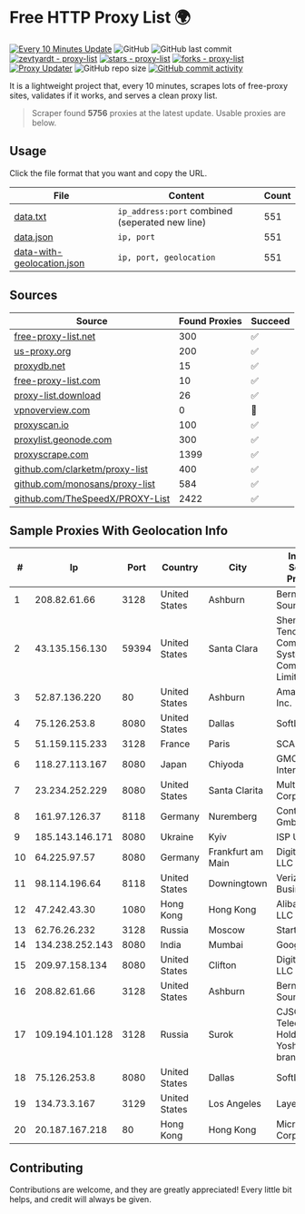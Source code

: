
# Free HTTP Proxy List 🌍

[![Every 10 Minutes Update](https://github.com/mertguvencli/http-proxy-list/actions/workflows/main.yml/badge.svg?branch=main)](https://github.com/mertguvencli/http-proxy-list/actions/workflows/main.yml)
![GitHub](https://img.shields.io/github/license/mertguvencli/http-proxy-list)
![GitHub last commit](https://img.shields.io/github/last-commit/mertguvencli/http-proxy-list)
[![zevtyardt - proxy-list](https://img.shields.io/static/v1?label=zevtyardt&message=proxy-list&color=blue&logo=github)](https://github.com/zevtyardt/proxy-list "Go to GitHub repo")
[![stars - proxy-list](https://img.shields.io/github/stars/zevtyardt/proxy-list?style=social)](https://github.com/zevtyardt/proxy-list)
[![forks - proxy-list](https://img.shields.io/github/forks/zevtyardt/proxy-list?style=social)](https://github.com/zevtyardt/proxy-list)
[![Proxy Updater](https://github.com/zevtyardt/proxy-list/workflows/Proxy%20Updater/badge.svg)](https://github.com/zevtyardt/proxy-list/actions?query=workflow:"Proxy+Updater")
![GitHub repo size](https://img.shields.io/github/repo-size/zevtyardt/proxy-list)
[![GitHub commit activity](https://img.shields.io/github/commit-activity/m/zevtyardt/proxy-list?logo=commits)](https://github.com/zevtyardt/proxy-list/commits/main)

It is a lightweight project that, every 10 minutes, scrapes lots of free-proxy sites, validates if it works, and serves a clean proxy list.

> Scraper found **5756** proxies at the latest update. Usable proxies are below.

## Usage

Click the file format that you want and copy the URL.

|File|Content|Count|
|----|-------|-----|
|[data.txt](https://raw.githubusercontent.com/mertguvencli/http-proxy-list/main/proxy-list/data.txt)|`ip_address:port` combined (seperated new line)|551|
|[data.json](https://raw.githubusercontent.com/mertguvencli/http-proxy-list/main/proxy-list/data.json)|`ip, port`|551|
|[data-with-geolocation.json](https://raw.githubusercontent.com/mertguvencli/http-proxy-list/main/proxy-list/data-with-geolocation.json)|`ip, port, geolocation`|551|

## Sources

|Source|Found Proxies|Succeed|
|------|-------------|-------|
|[free-proxy-list.net](https://free-proxy-list.net)|300|✅|
|[us-proxy.org](https://www.us-proxy.org)|200|✅|
|[proxydb.net](http://proxydb.net)|15|✅|
|[free-proxy-list.com](https://free-proxy-list.com/?page=&port=&type%5B%5D=http&type%5B%5D=https&up_time=0&search=Search)|10|✅|
|[proxy-list.download](https://www.proxy-list.download/HTTP)|26|✅|
|[vpnoverview.com](https://vpnoverview.com/privacy/anonymous-browsing/free-proxy-servers)|0|🚫|
|[proxyscan.io](https://www.proxyscan.io)|100|✅|
|[proxylist.geonode.com](https://proxylist.geonode.com/api/proxy-list?limit=300&page=1&sort_by=lastChecked&sort_type=desc&protocols=http,https)|300|✅|
|[proxyscrape.com](https://api.proxyscrape.com/v2/?request=displayproxies&protocol=http&timeout=10000&country=all&ssl=all&anonymity=all)|1399|✅|
|[github.com/clarketm/proxy-list](https://raw.githubusercontent.com/clarketm/proxy-list/master/proxy-list-raw.txt)|400|✅|
|[github.com/monosans/proxy-list](https://raw.githubusercontent.com/monosans/proxy-list/main/proxies/http.txt)|584|✅|
|[github.com/TheSpeedX/PROXY-List](https://raw.githubusercontent.com/TheSpeedX/PROXY-List/master/http.txt)|2422|✅|


## Sample Proxies With Geolocation Info

|#|Ip|Port|Country|City|Internet Service Provider|
|-|--|----|-------|----|-------------------------|
|1|208.82.61.66|3128|United States|Ashburn|Bernardi Sounds|
|2|43.135.156.130|59394|United States|Santa Clara|Shenzhen Tencent Computer Systems Company Limited|
|3|52.87.136.220|80|United States|Ashburn|Amazon.com, Inc.|
|4|75.126.253.8|8080|United States|Dallas|SoftLayer|
|5|51.159.115.233|3128|France|Paris|SCALEWAY|
|6|118.27.113.167|8080|Japan|Chiyoda|GMO Internet, Inc.|
|7|23.234.252.229|8080|United States|Santa Clarita|Multacom Corporation|
|8|161.97.126.37|8118|Germany|Nuremberg|Contabo GmbH|
|9|185.143.146.171|8080|Ukraine|Kyiv|ISP UTELS|
|10|64.225.97.57|8080|Germany|Frankfurt am Main|DigitalOcean, LLC|
|11|98.114.196.64|8118|United States|Downingtown|Verizon Business|
|12|47.242.43.30|1080|Hong Kong|Hong Kong|Alibaba.com LLC|
|13|62.76.26.232|3128|Russia|Moscow|Start LLC|
|14|134.238.252.143|8080|India|Mumbai|Google LLC|
|15|209.97.158.134|8080|United States|Clifton|DigitalOcean, LLC|
|16|208.82.61.66|3128|United States|Ashburn|Bernardi Sounds|
|17|109.194.101.128|3128|Russia|Surok|CJSC "ER-Telecom Holding" Yoshkar-Ola branch|
|18|75.126.253.8|8080|United States|Dallas|SoftLayer|
|19|134.73.3.167|3129|United States|Los Angeles|LayerHost|
|20|20.187.167.218|80|Hong Kong|Hong Kong|Microsoft Corporation|



## Contributing

Contributions are welcome, and they are greatly appreciated! Every
little bit helps, and credit will always be given.

